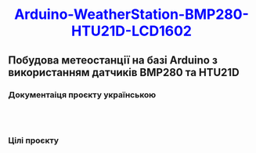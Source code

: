 <h1 align="center"><font color="blue">Arduino-WeatherStation-BMP280-HTU21D-LCD1602</font></h1>
<h2>Побудова метеостанції на базі Arduino з використанням датчиків BMP280 та HTU21D </h2>
<h3>Документаіця проєкту українською</h3>
<br/>
<br/>
<h3>Цілі проєкту</h3>
